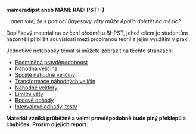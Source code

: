 **mameradipst aneb MÁME RÁDI PST :-)**

_...aneb víte, že s pomocí Bayesovy věty může Apollo doletět na měsíc?_

Doplňkový materiál na cvičení předmětu BI-PST, jehož cílem je studentům názorněji
přiblížit souvislosti mezi probíranou teorií a jejím využitím v praxi.

Jednotlivé notebooky témat si můžete zobrazit na těchto stránkách:

* [Podmíněná pravděpodobnost](https://nbviewer.jupyter.org/github/kamil-dedecius/mameradipst/blob/master/Podminene_psti_a_Bayes.ipynb)
* [Náhodná veličina](https://nbviewer.jupyter.org/github/kamil-dedecius/mameradipst/blob/master/Nahodna_velicina_diskretni.ipynb)
* [Spojité náhodné veličiny](https://nbviewer.jupyter.org/github/kamil-dedecius/mameradipst/blob/master/Nahodna_velicina_spojita.ipynb)
* [Transformace náhodných veličin](https://nbviewer.jupyter.org/github/kamil-dedecius/mameradipst/blob/master/Transformace.ipynb)
* [Náhodné vektory](https://nbviewer.jupyter.org/github/kamil-dedecius/mameradipst/blob/master/Nahodne_vektory.ipynb)
* [Limitní věty](https://nbviewer.jupyter.org/github/kamil-dedecius/mameradipst/blob/master/Limitni_vety.ipynb)
* [Bodové odhady](http://nbviewer.jupyter.org/github/kamil-dedecius/mameradipst/blob/master/Bodove_odhady.ipynb)
* [Intervalové odhady, testy](https://nbviewer.jupyter.org/github/kamil-dedecius/mameradipst/blob/master/Intervaly_spolehlivosti.ipynb)

**Materiál vzniká průběžně a velmi pravděpodobně bude plný překlepů a chybiček.
Prosím o jejich report.**
